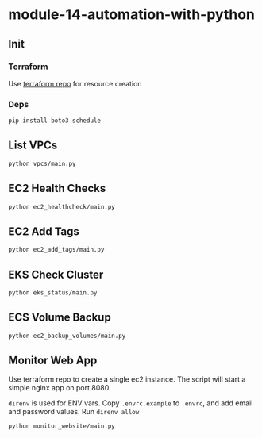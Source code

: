 # module-14-automation-with-python

## Init

### Terraform

Use [terraform repo](https://github.com/tonyrud/terraform-learn) for resource creation

### Deps

```bash
pip install boto3 schedule
```

## List VPCs

```bash
python vpcs/main.py
```

## EC2 Health Checks

```bash
python ec2_healthcheck/main.py
```

## EC2 Add Tags

```bash
python ec2_add_tags/main.py
```

## EKS Check Cluster

```bash
python eks_status/main.py
```

## ECS Volume Backup

```bash
python ec2_backup_volumes/main.py
```

## Monitor Web App

Use terraform repo to create a single ec2 instance. The script will start a simple nginx app on port 8080

`direnv` is used for ENV vars. Copy `.envrc.example` to `.envrc`, and add email and password values. Run `direnv allow`

```bash
python monitor_website/main.py
```
